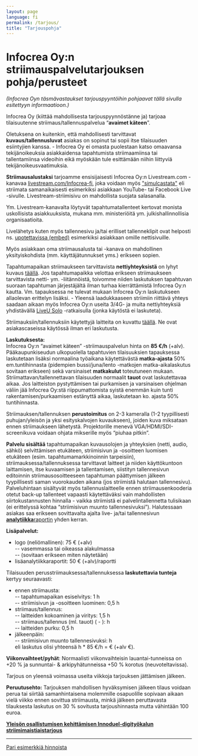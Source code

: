 ```yaml
---
layout: page
language: fi
permalink: /tarjous/
title: "Tarjouspohja"
---
```



Infocrea Oy:n striimauspalvelutarjouksen pohja/perusteet
========================================================

*(Infocrea Oyn täsmävastaukset tarjouspyyntöihin pohjaavat tällä sivulla esitettyyn informaatioon.)*

Infocrea Oy (kiittää mahdollisesta tarjouspyynnöstänne ja) tarjoaa tilaisuutenne striimaus/tallennuspalvelua “**avaimet käteen**”. 

Oletuksena on kuitenkin, että mahdollisesti tarvittavat **kuvaus/tallennusluvat** asiakas on sopinut tai sopii itse tilaisuuden esiintyjien kanssa. - Infocrea Oy ei omasta puolestaan katso omaavansa tekijänoikeuksia asiakkaidensa tapahtumista striimaamiinsa tai tallentamiinsa videoihin eikä myöskään tule esittämään niihin liittyviä tekijänoikeusvaatimuksia.  

**Striimausalustaksi** tarjoamme ensisijaisesti Infocrea Oy:n Livestream.com -kanavaa [livestream.com/Infocrea-fi](http://livestream.com/Infocrea-fi), joka voidaan myös ["simulcastata"](https://livestream.com/blog/stream-live-multiple-destinations-simulcast) eli striimata samanaikaisesti esimerkiksi asiakkaan YouTube- tai Facebook Live -sivulle. Livestream-striimisivu on mahdollista suojata salasanalla.

Ym. Livestream-kanavalta löytyvät tapahtumatallenteet kertovat monista uskollisista asiakkuuksista, mukana mm. ministeriöitä ym. julkishallinnollisia organisaatioita. 

Livelähetys kuten myös tallennesivu ja/tai erilliset tallenneklipit ovat helposti ns. [upotettavissa (embed)](https://help.livestream.com/hc/en-us/articles/360002051488) esimerkiksi asiakkaan omille nettisivuille.

Myös asiakkaan oma striimausalusta tai -kanava on mahdollinen yksityiskohdista (mm. käyttäjätunnukset yms.) erikseen sopien.

Tapahtumapaikan striimaukseen tarvittavista **nettiyhteyksistä** on lyhyt kuvaus [täällä](http://infocrea.fi/nettiyhteys/). Jos tapahtumapaikka velottaa erikseen striimaukseen tarvittavista netti- ym. -liitännöistä, toivomme niiden laskutuksen tapahtuvan suoraan tapahtuman järjestäjältä ilman turhaa kierrättämistä Infocrea Oy:n kautta. Vm. tapauksessa ne tulevat mukaan Infocrea Oy:n laskutukseen allaolevan erittelyn lisäksi. - Yleensä laadukkaaseen striimiin riittävä yhteys saadaan aikaan myös Infocrea Oy:n useita 3/4G- ja muita nettiyhteyksiä yhdistävällä [LiveU Solo](https://gosolo.tv/) -ratkaisulla (jonka käytöstä ei laskuteta). 

Striimauksiin/tallennuksiin käytettyjä laitteita on kuvattu [täällä](http://www.infocrea.fi/blogi/2018/03/onnistuneen-striimin-resepti/). Ne ovat asiakascaseissa käytössä ilman eri laskutusta. 

**Laskutuksesta:**<br>
Infocrea Oy:n “avaimet käteen” -striimauspalvelun hinta on **85 €/h** (+alv). Pääkaupunkiseudun ulkopuolella tapahtuvien tilaisuuksien tapauksessa laskutetaan lisäksi normaalina työaikana käytettävästä **matka-ajasta** 50% em.tuntihinnasta (pidempien bussi/juna/lento -matkojen matka-aikalaskutus sovitaan erikseen) sekä varsinaiset **matkakulut** toteutuneen mukaan. Striimattavan/tallennettavan tilaisuuden normaalit **tauot** ovat laskutettavaa aikaa. Jos laitteiston pystyttämisen tai purkamisen ja varsinaisen ohjelman väliin jää Infocrea Oy:stä riippumattomista syistä enemmän kuin tunti rakentamisen/purkaamisen estänyttä aikaa, laskutetaan ko. ajasta 50% tuntihinnasta.

Striimauksen/tallennuksen **perustoimitus** on 2-3 kameralla (1-2 tyypillisesti puhujan/yleisön ja yksi esityskalvojen kuvaukseen), joiden kuva miksataan ennen striimaukseen lähetystä. Projektorille menevä VGA/HDMI/SDI-screenikuva voidaan ohjata mikserille myös “piuhaa pitkin”.

**Palvelu sisältää** tapahtumapaikan kuvausolojen ja yhteyksien (netti, audio, sähkö) selvittämisen etukäteen, striimisivun ja -osoitteen luomisen etukäteen (esim. tapahtumamarkkinoinnin tarpeisiin), striimauksessa/tallennuksessa tarvittavat laitteet ja niiden käyttökuntoon laittamisen, itse kuvaamisen ja tallentamisen, siistityn tallennesivun editoinnin striimausosoitteeseen tapahtuman päättymisen jälkeen tyypillisesti saman vuorokauden aikana (jos striimistä halutaan tallennesivu). Palveluhintaan sisältyvät myös tallennuslaitteelle ennen striimausenkooderia otetut back-up tallenteet vapaasti käytettäväksi vain mahdollisten siirtokustannusten hinnalla - vaikka striimistä ei palvelintallennetta tulisikaan (ei erittelyssä kohtaa “striimisivun muunto tallennesivuksi”). Halutessaan asiakas saa erikseen sovittavalta ajalta live- ja/tai tallennesivun [**analytiikka**raportin](https://help.livestream.com/hc/en-us/articles/224426428-Overview-What-Type-of-Data-Does-Livestream-Analytics-Provide-) yhden kerran.

**Lisäpalvelut:** 
- logo (neliömallinen): 75 € (+alv)<br>
-- vasemmassa tai oikeassa alakulmassa<br>
-- (sovitaan erikseen miten näytetään)<br>
- lisäanalytiikkaraportit: 50 € (+alv)/raportti

Tilaisuuden perusstriimauksessa/tallennuksessa **laskutettavia tunteja** kertyy seuraavasti:<br>
- ennen striimausta:<br>
-- tapahtumapaikan esiselvitys: 1 h<br>
-- striimisivun ja -osoitteen luominen: 0,5 h<br>
- striimaus/tallennus:<br>
-- laitteiden kokoaminen ja viritys: 1,5 h<br>
-- striimaus/tallennus (ml. tauot) ( - ):  h<br>
-- laitteiden purku: 0,5 h<br>
- jälkeenpäin:<br>
-- striimisivun muunto tallennesivuksi:  h<br>
eli laskutus olisi yhteensä  h * 85 €/h =  € (+alv  €).

**Viikonvaihteet/pyhät**: Normaalisti viikonvaihteisin lauantai-tunneissa on +20 % ja sunnuntai- & arkipyhätunneissa +50 % korotus (neuvoteltavissa).

Tarjous on yleensä voimassa useita viikkoja tarjouksen jättämisen jälkeen. 

**Peruutusehto:** Tarjouksen mahdollisen hyväksymisen jälkeen tilaus voidaan perua tai siirtää samanhintaisena molemmille osapuolille sopivaan aikaan vielä viikko ennen sovittua striimausta, minkä jälkeen peruttavasta tilauksesta laskutus on 30 % sovitusta tarjoushinnasta mutta vähintään 100 euroa.

**[Yleisön osallistumisen kehittämisen Innoduel-digityökalun striimimaistiaistarjous](https://www.innoduel.com/striimimaistiainen)**

---
[Pari esimerkkiä hinnoista](https://www.infocrea.fi/blogi/2019/04/paljonko-maksaa-puolen-paivan-striimaus/)